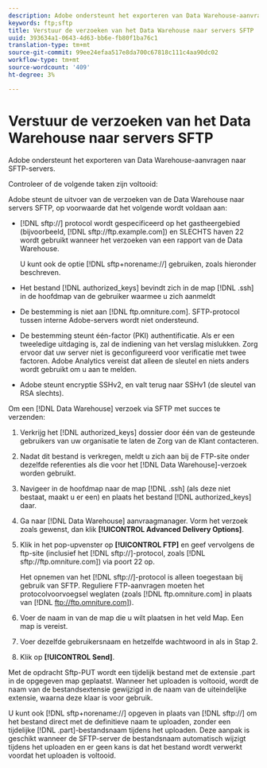 ```yaml
---
description: Adobe ondersteunt het exporteren van Data Warehouse-aanvragen naar SFTP-servers.
keywords: ftp;sftp
title: Verstuur de verzoeken van het Data Warehouse naar servers SFTP
uuid: 393634a1-0643-4d63-bb6e-fb80f1ba76c1
translation-type: tm+mt
source-git-commit: 99ee24efaa517e8da700c67818c111c4aa90dc02
workflow-type: tm+mt
source-wordcount: '409'
ht-degree: 3%

---
```



# Verstuur de verzoeken van het Data Warehouse naar servers SFTP

Adobe ondersteunt het exporteren van Data Warehouse-aanvragen naar SFTP-servers.

Controleer of de volgende taken zijn voltooid:

Adobe steunt de uitvoer van de verzoeken van de Data Warehouse naar servers SFTP, op voorwaarde dat het volgende wordt voldaan aan:

* [!DNL sftp://] protocol wordt gespecificeerd op het gastheergebied (bijvoorbeeld,  [!DNL sftp://ftp.example.com]) en SLECHTS haven 22 wordt gebruikt wanneer het verzoeken van een rapport van de Data Warehouse.

   U kunt ook de optie [!DNL sftp+norename://] gebruiken, zoals hieronder beschreven.

* Het bestand [!DNL authorized_keys] bevindt zich in de map [!DNL .ssh] in de hoofdmap van de gebruiker waarmee u zich aanmeldt

* De bestemming is niet aan [!DNL ftp.omniture.com]. SFTP-protocol tussen interne Adobe-servers wordt niet ondersteund.
* De bestemming steunt één-factor (PKI) authentificatie. Als er een tweeledige uitdaging is, zal de indiening van het verslag mislukken. Zorg ervoor dat uw server niet is geconfigureerd voor verificatie met twee factoren. Adobe Analytics vereist dat alleen de sleutel en niets anders wordt gebruikt om u aan te melden.
* Adobe steunt encryptie SSHv2, en valt terug naar SSHv1 (de sleutel van RSA slechts).

Om een [!DNL Data Warehouse] verzoek via SFTP met succes te verzenden:

1. Verkrijg het [!DNL authorized_keys] dossier door één van de gesteunde gebruikers van uw organisatie te laten de Zorg van de Klant contacteren.
1. Nadat dit bestand is verkregen, meldt u zich aan bij de FTP-site onder dezelfde referenties als die voor het [!DNL Data Warehouse]-verzoek worden gebruikt.
1. Navigeer in de hoofdmap naar de map [!DNL .ssh] (als deze niet bestaat, maakt u er een) en plaats het bestand [!DNL authorized_keys] daar.

1. Ga naar [!DNL Data Warehouse] aanvraagmanager. Vorm het verzoek zoals gewenst, dan klik **[!UICONTROL Advanced Delivery Options]**.

1. Klik in het pop-upvenster op **[!UICONTROL FTP]** en geef vervolgens de ftp-site (inclusief het [!DNL sftp://]-protocol, zoals [!DNL sftp://ftp.omniture.com]) via poort 22 op.

   Het opnemen van het [!DNL sftp://]-protocol is alleen toegestaan bij gebruik van SFTP. Reguliere FTP-aanvragen moeten het protocolvoorvoegsel weglaten (zoals [!DNL ftp.omniture.com] in plaats van [!DNL ftp://ftp.omniture.com]).

1. Voer de naam in van de map die u wilt plaatsen in het veld Map. Een map is vereist.
1. Voer dezelfde gebruikersnaam en hetzelfde wachtwoord in als in Stap 2.
1. Klik op **[!UICONTROL Send]**.

Met de opdracht Sftp-PUT wordt een tijdelijk bestand met de extensie .part in de opgegeven map geplaatst. Wanneer het uploaden is voltooid, wordt de naam van de bestandsextensie gewijzigd in de naam van de uiteindelijke extensie, waarna deze klaar is voor gebruik.

U kunt ook [!DNL sftp+norename://] opgeven in plaats van [!DNL sftp://] om het bestand direct met de definitieve naam te uploaden, zonder een tijdelijke [!DNL .part]-bestandsnaam tijdens het uploaden. Deze aanpak is geschikt wanneer de SFTP-server de bestandsnaam automatisch wijzigt tijdens het uploaden en er geen kans is dat het bestand wordt verwerkt voordat het uploaden is voltooid.
